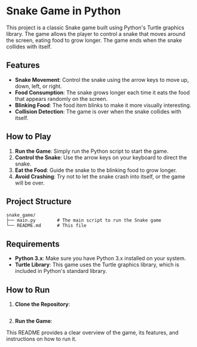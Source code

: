 

# Snake Game in Python

This project is a classic Snake game built using Python's Turtle graphics library. The game allows the player to control a snake that moves around the screen, eating food to grow longer. The game ends when the snake collides with itself.

## Features

- **Snake Movement**: Control the snake using the arrow keys to move up, down, left, or right.
- **Food Consumption**: The snake grows longer each time it eats the food that appears randomly on the screen.
- **Blinking Food**: The food item blinks to make it more visually interesting.
- **Collision Detection**: The game is over when the snake collides with itself.

## How to Play

1. **Run the Game**: Simply run the Python script to start the game.
2. **Control the Snake**: Use the arrow keys on your keyboard to direct the snake.
3. **Eat the Food**: Guide the snake to the blinking food to grow longer.
4. **Avoid Crashing**: Try not to let the snake crash into itself, or the game will be over.

## Project Structure

```plaintext
snake_game/
├── main.py        # The main script to run the Snake game
└── README.md      # This file
```

## Requirements

- **Python 3.x**: Make sure you have Python 3.x installed on your system.
- **Turtle Library**: This game uses the Turtle graphics library, which is included in Python's standard library.

## How to Run

1. **Clone the Repository**:

   ```

2. **Run the Game**:





This README provides a clear overview of the game, its features, and instructions on how to run it.
